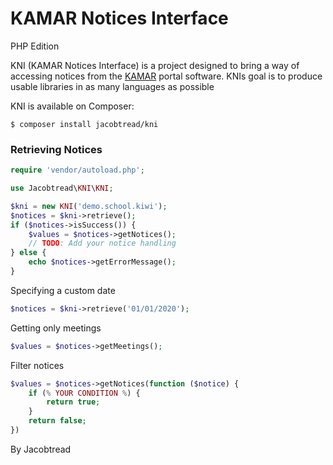# KAMAR Notices Interface
PHP Edition

KNI (KAMAR Notices Interface) is a project designed to bring a way of accessing notices from
the [KAMAR](https://kamar.nz) portal software. KNIs goal is to produce usable libraries in as many
languages as possible


KNI is available on Composer:

```console
$ composer install jacobtread/kni
```


### Retrieving Notices
```php
require 'vendor/autoload.php';

use Jacobtread\KNI\KNI;

$kni = new KNI('demo.school.kiwi');
$notices = $kni->retrieve();
if ($notices->isSuccess()) {
    $values = $notices->getNotices();
    // TODO: Add your notice handling
} else {
    echo $notices->getErrorMessage();
}
```
Specifying a custom date
```php
$notices = $kni->retrieve('01/01/2020');
```
Getting only meetings
```php
$values = $notices->getMeetings();
```

Filter notices
```php
$values = $notices->getNotices(function ($notice) {
    if (% YOUR CONDITION %) {
        return true;
    }
    return false;
})
```

By Jacobtread